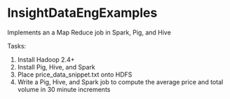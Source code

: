 # InsightDataEngExamples

Implements an a Map Reduce job in Spark, Pig, and Hive

Tasks:
1) Install Hadoop 2.4+
2) Install Pig, Hive, and Spark
3) Place price_data_snippet.txt onto HDFS
4) Write a Pig, Hive, and Spark job to compute the average price and total volume in 30 minute increments
